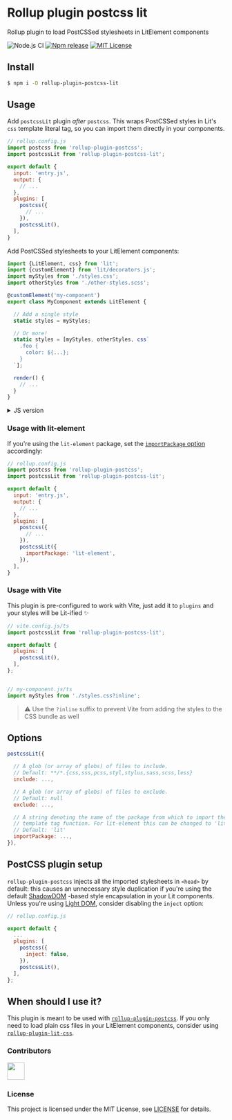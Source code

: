 # Rollup plugin postcss lit

Rollup plugin to load PostCSSed stylesheets in LitElement components

![Node.js CI](https://github.com/umbopepato/rollup-plugin-postcss-lit/workflows/Node.js%20CI/badge.svg)
[![Npm release](https://img.shields.io/npm/v/rollup-plugin-postcss-lit.svg)](https://npmjs.org/package/rollup-plugin-postcss-lit)
[![MIT License](https://img.shields.io/badge/license-MIT-brightgreen)](LICENSE)

## Install

```bash
$ npm i -D rollup-plugin-postcss-lit
```

## Usage

Add `postcssLit` plugin _after_ `postcss`. This wraps PostCSSed styles in Lit's `css`
template literal tag, so you can import them directly in your components.

```javascript
// rollup.config.js
import postcss from 'rollup-plugin-postcss';
import postcssLit from 'rollup-plugin-postcss-lit';

export default {
  input: 'entry.js',
  output: {
    // ...
  },
  plugins: [
    postcss({
      // ...
    }),
    postcssLit(),
  ],
}
```

Add PostCSSed stylesheets to your LitElement components:

```typescript
import {LitElement, css} from 'lit';
import {customElement} from 'lit/decorators.js';
import myStyles from './styles.css';
import otherStyles from './other-styles.scss';

@customElement('my-component')
export class MyComponent extends LitElement {

  // Add a single style
  static styles = myStyles;

  // Or more!
  static styles = [myStyles, otherStyles, css`
    .foo {
      color: ${...};
    }
  `];

  render() {
    // ...
  }
}
```

<details>
<summary>JS version</summary>

```javascript
import {LitElement, css} from 'lit';
import myStyles from './styles.css';
import otherStyles from './other-styles.scss';

export class MyComponent extends LitElement {

  // Add a single style
  static get styles() {
    return myStyles;
  }

  // Or more!
  static get styles() {
    return [myStyles, otherStyles, css`
      .foo {
        color: ${...};
      }
    `];
  }

  render() {
    // ...
  }
}

customElements.define('my-component', MyComponent);
```

</details>

### Usage with lit-element

If you're using the `lit-element` package, set the [`importPackage` option](#options) accordingly:

```javascript
// rollup.config.js
import postcss from 'rollup-plugin-postcss';
import postcssLit from 'rollup-plugin-postcss-lit';

export default {
  input: 'entry.js',
  output: {
    // ...
  },
  plugins: [
    postcss({
      // ...
    }),
    postcssLit({
      importPackage: 'lit-element',
    }),
  ],
}
```

### Usage with Vite

This plugin is pre-configured to work with Vite, just add it to `plugins` and your styles will be Lit-ified ✨

```javascript
// vite.config.js/ts
import postcssLit from 'rollup-plugin-postcss-lit';

export default {
  plugins: [
    postcssLit(),
  ],
};


// my-component.js/ts
import myStyles from './styles.css?inline';
```

> ⚠️ Use the `?inline` suffix to prevent Vite from adding the styles to the CSS bundle as well

## Options

```javascript
postcssLit({

  // A glob (or array of globs) of files to include.
  // Default: **/*.{css,sss,pcss,styl,stylus,sass,scss,less}
  include: ...,

  // A glob (or array of globs) of files to exclude.
  // Default: null
  exclude: ...,

  // A string denoting the name of the package from which to import the `css`
  // template tag function. For lit-element this can be changed to 'lit-element'
  // Default: 'lit'
  importPackage: ...,
}),
```

## PostCSS plugin setup

`rollup-plugin-postcss` injects all the imported stylesheets in `<head>` by default: this causes an unnecessary style
duplication if you're using the default [ShadowDOM](https://developer.mozilla.org/en-US/docs/Web/Web_Components/Using_shadow_DOM)
-based style encapsulation in your Lit components. Unless you're using
[Light DOM](https://lit.dev/docs/components/shadow-dom/#implementing-createrenderroot),
consider disabling the `inject` option:

```javascript
// rollup.config.js

export default {
  ...
  plugins: [
    postcss({
      inject: false,
    }),
    postcssLit(),
  ],
};
```

## When should I use it?

This plugin is meant to be used with [`rollup-plugin-postcss`](https://github.com/egoist/rollup-plugin-postcss).
If you only need to load plain css files in your LitElement components,
consider using [`rollup-plugin-lit-css`](https://github.com/bennypowers/rollup-plugin-lit-css).

### Contributors

<a href="https://github.com/umbopepato/rollup-plugin-postcss-lit/graphs/contributors">
  <img src="https://contributors-img.web.app/image?repo=umbopepato/rollup-plugin-postcss-lit" height="40"/>
</a>


### License

This project is licensed under the MIT License, see [LICENSE](./LICENSE) for details.
